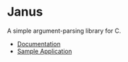 # Janus

A simple argument-parsing library for C.

* [Documentation](http://www.dmulholl.com/docs/janus-c/)
* [Sample Application](https://github.com/dmulholl/janus-c/blob/master/src/example.c)

